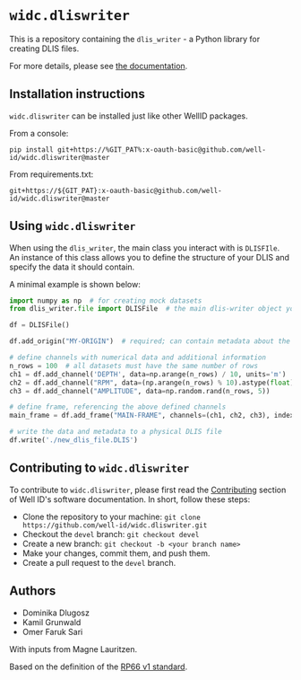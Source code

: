 # `widc.dliswriter`

This is a repository containing the `dlis_writer` - a Python library for creating DLIS files.

For more details, please see [the documentation](https://well-id-widcdliswriter.readthedocs-hosted.com/en/latest/).

## Installation instructions
`widc.dliswriter` can be installed just like other WellID packages.

From a console:

```commandline
pip install git+https://%GIT_PAT%:x-oauth-basic@github.com/well-id/widc.dliswriter@master
```

From requirements.txt:

```commandline
git+https://${GIT_PAT}:x-oauth-basic@github.com/well-id/widc.dliswriter@master
```

## Using `widc.dliswriter`
When using the `dlis_writer`, the main class you interact with is `DLISFIle`.
An instance of this class allows you to define the structure of your DLIS and specify the data it should contain.

A minimal example is shown below:

```python
import numpy as np  # for creating mock datasets
from dlis_writer.file import DLISFile  # the main dlis-writer object you will interact with

df = DLISFile()

df.add_origin("MY-ORIGIN")  # required; can contain metadata about the well, scan procedure, etc.

# define channels with numerical data and additional information
n_rows = 100  # all datasets must have the same number of rows
ch1 = df.add_channel('DEPTH', data=np.arange(n_rows) / 10, units='m')
ch2 = df.add_channel("RPM", data=(np.arange(n_rows) % 10).astype(float))
ch3 = df.add_channel("AMPLITUDE", data=np.random.rand(n_rows, 5))

# define frame, referencing the above defined channels
main_frame = df.add_frame("MAIN-FRAME", channels=(ch1, ch2, ch3), index_type='BOREHOLE-DEPTH')

# write the data and metadata to a physical DLIS file
df.write('./new_dlis_file.DLIS')
```

## Contributing to `widc.dliswriter`
To contribute to `widc.dliswriter`, please first read the 
[Contributing](https://well-id-well-id-software-documentation.readthedocs-hosted.com/en/latest/for_developers/contribute.html) 
section of Well ID's software documentation. In short, follow these steps:

* Clone the repository to your machine: `git clone https://github.com/well-id/widc.dliswriter.git`
* Checkout the `devel` branch: `git checkout devel`
* Create a new branch: `git checkout -b <your branch name>`
* Make your changes, commit them, and push them.
* Create a pull request to the `devel` branch.

## Authors
* Dominika Dlugosz
* Kamil Grunwald
* Omer Faruk Sari

With inputs from Magne Lauritzen.

Based on the definition of the [RP66 v1 standard](https://energistics.org/sites/default/files/RP66/V1/Toc/main.html).
